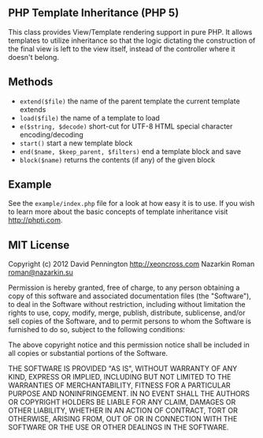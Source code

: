 ## PHP Template Inheritance (PHP 5)

This class provides View/Template rendering support in pure PHP. It allows templates to utilize inheritance so that the logic dictating the construction of the final view is left to the view itself, instead of the controller where it doesn't belong.

## Methods

* `extend($file)` the name of the parent template the current template extends
* `load($file)` the name of a template to load
* `e($string, $decode)` short-cut for UTF-8 HTML special character encoding/decoding
* `start()` start a new template block
* `end($name, $keep_parent, $filters)` end a template block and save
* `block($name)` returns the contents (if any) of the given block

## Example

See the `example/index.php` file for a look at how easy it is to use. If you wish to learn more about the basic concepts of template inheritance visit <http://phpti.com>.

## MIT License

Copyright (c) 2012 David Pennington <http://xeoncross.com>
                   Nazarkin Roman <roman@nazarkin.su>

Permission is hereby granted, free of charge, to any person obtaining a copy of this software and associated documentation files (the "Software"), to deal in the Software without restriction, including without limitation the rights to use, copy, modify, merge, publish, distribute, sublicense, and/or sell copies of the Software, and to permit persons to whom the Software is furnished to do so, subject to the following conditions:

The above copyright notice and this permission notice shall be included in all copies or substantial portions of the Software.

THE SOFTWARE IS PROVIDED "AS IS", WITHOUT WARRANTY OF ANY KIND, EXPRESS OR IMPLIED, INCLUDING BUT NOT LIMITED TO THE WARRANTIES OF MERCHANTABILITY, FITNESS FOR A PARTICULAR PURPOSE AND NONINFRINGEMENT. IN NO EVENT SHALL THE AUTHORS OR COPYRIGHT HOLDERS BE LIABLE FOR ANY CLAIM, DAMAGES OR OTHER LIABILITY, WHETHER IN AN ACTION OF CONTRACT, TORT OR OTHERWISE, ARISING FROM, OUT OF OR IN CONNECTION WITH THE SOFTWARE OR THE USE OR OTHER DEALINGS IN THE SOFTWARE.
